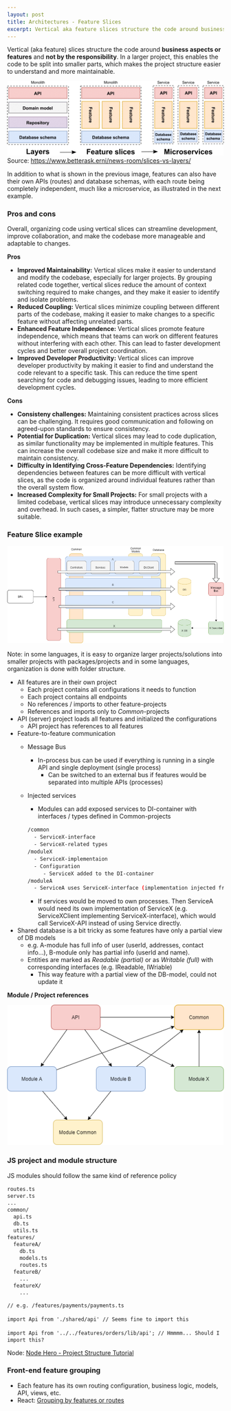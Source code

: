 ```yaml
---
layout: post
title: Architectures - Feature Slices
excerpt: Vertical aka feature slices structure the code around business aspects or features and not by the responsibility.
---
```


Vertical (aka feature) slices structure the code around **business aspects or features** and **not by the responsibility**. In a larger project, this enables the code to be split into smaller parts, which makes the project structure easier to understand and more maintainable. 

![image monlith vs fetures](/images/posts/feature-slices/monolith-slices-microservices.png)
Source: https://www.betterask.erni/news-room/slices-vs-layers/

In addition to what is shown in the previous image, features can also have their own APIs (routes) and database schemas, with each route being completely independent, much like a microservice, as illustrated in the next example.

### Pros and cons

Overall, organizing code using vertical slices can streamline development, improve collaboration, and make the codebase more manageable and adaptable to changes.

__Pros__
* __Improved Maintainability:__ Vertical slices make it easier to understand and modify the codebase, especially for larger projects. By grouping related code together, vertical slices reduce the amount of context switching required to make changes, and they make it easier to identify and isolate problems.
* __Reduced Coupling:__ Vertical slices minimize coupling between different parts of the codebase, making it easier to make changes to a specific feature without affecting unrelated parts.
* __Enhanced Feature Independence:__ Vertical slices promote feature independence, which means that teams can work on different features without interfering with each other. This can lead to faster development cycles and better overall project coordination.
* __Improved Developer Productivity:__ Vertical slices can improve developer productivity by making it easier to find and understand the code relevant to a specific task. This can reduce the time spent searching for code and debugging issues, leading to more efficient development cycles.

__Cons__
* __Consisteny challenges:__ Maintaining consistent practices across slices can be challenging. It requires good communication and following on agreed-upon standards to ensure consistency.
* __Potential for Duplication:__ Vertical slices may lead to code duplication, as similar functionality may be implemented in multiple features. This can increase the overall codebase size and make it more difficult to maintain consistency.
* __Difficulty in Identifying Cross-Feature Dependencies:__ Identifying dependencies between features can be more difficult with vertical slices, as the code is organized around individual features rather than the overall system flow.
* __Increased Complexity for Small Projects:__ For small projects with a limited codebase, vertical slices may introduce unnecessary complexity and overhead. In such cases, a simpler, flatter structure may be more suitable.


### Feature Slice example

![image features and layers](/images/posts/feature-slices/features-layers.png)

Note: in some languages, it is easy to organize larger projects/solutions into smaller projects with packages/projects and in some languages, organization is done with folder structure.

- All features are in their own project
    - Each project contains all configurations it needs to function
    - Each project contains all endpoints
    - No references / imports to other feature-projects
    - References and imports only to *Common*-projects
- API (server) project loads all features and initialized the configurations
    - API project has references to all features
- Feature-to-feature communication
    - Message Bus
        - In-process bus can be used if everything is running in a single API and single deployment (single process)
          - Can be switched to an external bus if features would be separated into multiple APIs (processes)
    - Injected services
        - Modules can add exposed services to DI-container with interfaces / types defined in Common-projects
        
        ```bash
        /common
          - ServiceX-interface
          - ServiceX-related types
        /moduleX
          - ServiceX-implementaion
          - Configuration
             - ServiceX added to the DI-container
        /moduleA
          - ServiceA uses ServiceX-interface (implementation injected from DI-container)
        ```
        
        - If services would be moved to own processes. Then ServiceA would need its own implementation of ServiceX (e.g. ServiceXClient implementing ServiceX-interface), which would call ServiceX-API instead of using Service directly.
- Shared database is a bit tricky as some features have only a partial view of DB models
    - e.g. A-module has full info of user (userId, addresses, contact info...), B-module only has partial info (userId and name).
    - Entities are marked as *Readable (partial)* or as *Writable (full)* with corresponding interfaces (e.g. IReadable, IWriable)
        - This way feature with a partial view of the DB-model, could not update it
        

**Module / Project references**

![image module references](/images/posts/feature-slices/module-references.png)

### JS project and module structure

JS modules should follow the same kind of reference policy

```
routes.ts
server.ts
...
common/
  api.ts
  db.ts
  utils.ts
features/
  featureA/
    db.ts
    models.ts
    routes.ts
  featureB/
    ...
  featureX/
    ...
```

```tsx
// e.g. /features/payments/payments.ts

import Api from './shared/api' // Seems fine to import this

import Api from '../../features/orders/lib/api'; // Hmmmm... Should I import this?
```

Node: [Node Hero - Project Structure Tutorial](https://blog.risingstack.com/node-hero-node-js-project-structure-tutorial/)

### Front-end feature grouping

* Each feature has its own routing configuration, business logic, models, API, views, etc.
* React: [Grouping by features or routes](https://reactjs.org/docs/faq-structure.html#grouping-by-features-or-routes)